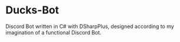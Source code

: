 # Ducks-Bot

Discord Bot written in C# with DSharpPlus, designed according to my imagination of a 
functional Discord Bot.
